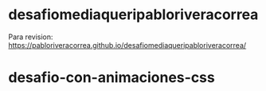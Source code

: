 # desafiomediaqueripabloriveracorrea

Para revision: https://pabloriveracorrea.github.io/desafiomediaqueripabloriveracorrea/
# desafio-con-animaciones-css
